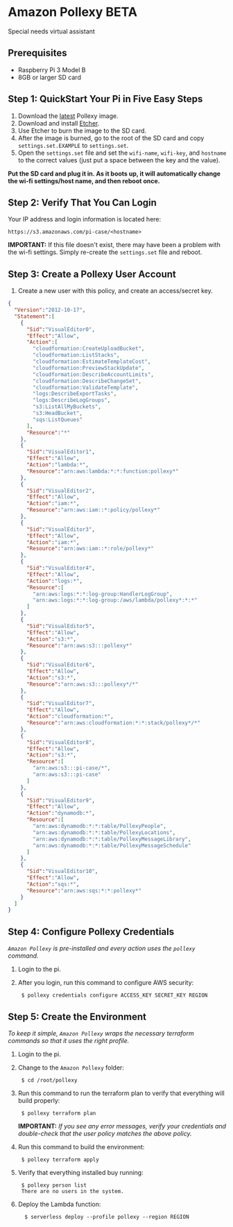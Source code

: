 # Amazon Pollexy BETA
Special needs virtual assistant

## Prerequisites
* Raspberry Pi 3 Model B
* 8GB or larger SD card 

## Step 1: QuickStart Your Pi in Five Easy Steps
1. Download the [latest](https://s3.amazonaws.com/pollexy-public/images/pi_v17.zip) Pollexy image.
2. Download and install [Etcher](https://etcher.io/).
3. Use Etcher to burn the image to the SD card.
4. After the image is burned, go to the root of the SD card and copy `settings.set.EXAMPLE` to `settings.set`.
5. Open the `settings.set` file and set the `wifi-name`, `wifi-key`, and `hostname` to the correct values (just put a space between the key and the value).

**Put the SD card and plug it in. As it boots up, it will automatically change the wi-fi settings/host name, and then reboot once.**

## Step 2: Verify That You Can Login
Your IP address and login information is located here:

    https://s3.amazonaws.com/pi-case/<hostname>

**IMPORTANT:** If this file doesn't exist, there may have been a problem with the wi-fi settings. Simply re-create the `settings.set` file and reboot.

## Step 3: Create a Pollexy User Account
1. Create a new user with this policy, and create an access/secret key.
```json
{
  "Version":"2012-10-17",
  "Statement":[
    {
      "Sid":"VisualEditor0",
      "Effect":"Allow",
      "Action":[
        "cloudformation:CreateUploadBucket",
        "cloudformation:ListStacks",
        "cloudformation:EstimateTemplateCost",
        "cloudformation:PreviewStackUpdate",
        "cloudformation:DescribeAccountLimits",
        "cloudformation:DescribeChangeSet",
        "cloudformation:ValidateTemplate",
        "logs:DescribeExportTasks",
        "logs:DescribeLogGroups",
        "s3:ListAllMyBuckets",
        "s3:HeadBucket",
        "sqs:ListQueues"
      ],
      "Resource":"*"
    },
    {
      "Sid":"VisualEditor1",
      "Effect":"Allow",
      "Action":"lambda:*",
      "Resource":"arn:aws:lambda:*:*:function:pollexy*"
    },
    {
      "Sid":"VisualEditor2",
      "Effect":"Allow",
      "Action":"iam:*",
      "Resource":"arn:aws:iam::*:policy/pollexy*"
    },
    {
      "Sid":"VisualEditor3",
      "Effect":"Allow",
      "Action":"iam:*",
      "Resource":"arn:aws:iam::*:role/pollexy*"
    },
    {
      "Sid":"VisualEditor4",
      "Effect":"Allow",
      "Action":"logs:*",
      "Resource":[
        "arn:aws:logs:*:*:log-group:HandlerLogGroup",
        "arn:aws:logs:*:*:log-group:/aws/lambda/pollexy*:*:*"
      ]
    },
    {
      "Sid":"VisualEditor5",
      "Effect":"Allow",
      "Action":"s3:*",
      "Resource":"arn:aws:s3:::pollexy*"
    },
    {
      "Sid":"VisualEditor6",
      "Effect":"Allow",
      "Action":"s3:*",
      "Resource":"arn:aws:s3:::pollexy*/*"
    },
    {
      "Sid":"VisualEditor7",
      "Effect":"Allow",
      "Action":"cloudformation:*",
      "Resource":"arn:aws:cloudformation:*:*:stack/pollexy*/*"
    },
    {
      "Sid":"VisualEditor8",
      "Effect":"Allow",
      "Action":"s3:*",
      "Resource":[
        "arn:aws:s3:::pi-case/*",
        "arn:aws:s3:::pi-case"
      ]
    },
    {
      "Sid":"VisualEditor9",
      "Effect":"Allow",
      "Action":"dynamodb:*",
      "Resource":[
        "arn:aws:dynamodb:*:*:table/PollexyPeople",
        "arn:aws:dynamodb:*:*:table/PollexyLocations",
        "arn:aws:dynamodb:*:*:table/PollexyMessageLibrary",
        "arn:aws:dynamodb:*:*:table/PollexyMessageSchedule"
      ]
    },
    {
      "Sid":"VisualEditor10",
      "Effect":"Allow",
      "Action":"sqs:*",
      "Resource":"arn:aws:sqs:*:*:pollexy*"
    }
  ]
}
```
## Step 4: Configure Pollexy Credentials
*`Amazon Pollexy` is pre-installed and every action uses the `pollexy` command.*

1. Login to the pi.
2. After you login, run this command to configure AWS security:

        $ pollexy credentials configure ACCESS_KEY SECRET_KEY REGION

## Step 5: Create the Environment
*To keep it simple, `Amazon Pollexy` wraps the necessary terraform commands so that it uses the right profile.*

1. Login to the pi.
2. Change to the `Amazon Pollexy` folder:
        
        $ cd /root/pollexy

2. Run this command to run the terraform plan to verify that everything will build properly:

        $ pollexy terraform plan

     **IMPORTANT:** *If you see any error messages, verify your credentials and double-check that the user policy matches the above policy.*

3. Run this command to build the environment:

        $ pollexy terraform apply

4. Verify that everything installed buy running:
      
        $ pollexy person list
        There are no users in the system.

5. Deploy the Lambda function:

         $ serverless deploy --profile pollexy --region REGION